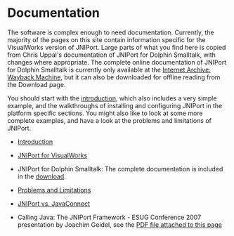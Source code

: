 # Documentation

The software is complex enough to need documentation. Currently, the majority of the pages on this site contain information specific for the VisualWorks version of JNIPort. Large parts of what you find here is copied from Chris Uppal's documentation of JNIPort for Dolphin Smalltalk, with changes where appropriate. The complete online documentation of JNIPort for Dolphin Smalltalk is currently only available at the [Internet Archive: Wayback Machine](https://web.archive.org/web/20051219030215/http://www.metagnostic.org/DolphinSmalltalk/JNIPort.html), but it can also be downloaded for offline reading from the Download page.

You should start with the [introduction](introduction.md), which also includes a very simple example, and the walkthroughs of installing and configuring JNIPort in the platform specific sections. You might also like to look at some more complete examples, and have a look at the problems and limitations of JNIPort.

- [Introduction](introduction.md)
- [JNIPort for VisualWorks](jniport-for-visualworks.md)
- JNIPort for Dolphin Smalltalk: The complete documentation is included in the [download](file-cabinet.md).

- [Problems and Limitations](problems-and-limitations.md)
- [JNIPort vs. JavaConnect](jniport-vs-javaconnect.md)
- Calling Java: The JNIPort Framework - ESUG Conference 2007 presentation by Joachim Geidel, see the [PDF file attached to this page](<attachments/Documentation/Calling Java ESUG 2007.pdf>)
